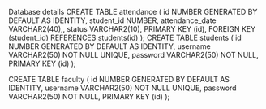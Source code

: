 Database details
CREATE TABLE attendance (
    id NUMBER GENERATED BY DEFAULT AS IDENTITY,
    student_id NUMBER,
    attendance_date VARCHAR2(40),,
    status VARCHAR2(10),
    PRIMARY KEY (id),
    FOREIGN KEY (student_id) REFERENCES students(id)
);
CREATE TABLE students (
    id NUMBER GENERATED BY DEFAULT AS IDENTITY,
    username VARCHAR2(50) NOT NULL UNIQUE,
    password VARCHAR2(50) NOT NULL,
    PRIMARY KEY (id)
);

CREATE TABLE faculty (
    id NUMBER GENERATED BY DEFAULT AS IDENTITY,
    username VARCHAR2(50) NOT NULL UNIQUE,
    password VARCHAR2(50) NOT NULL,
    PRIMARY KEY (id)
);



